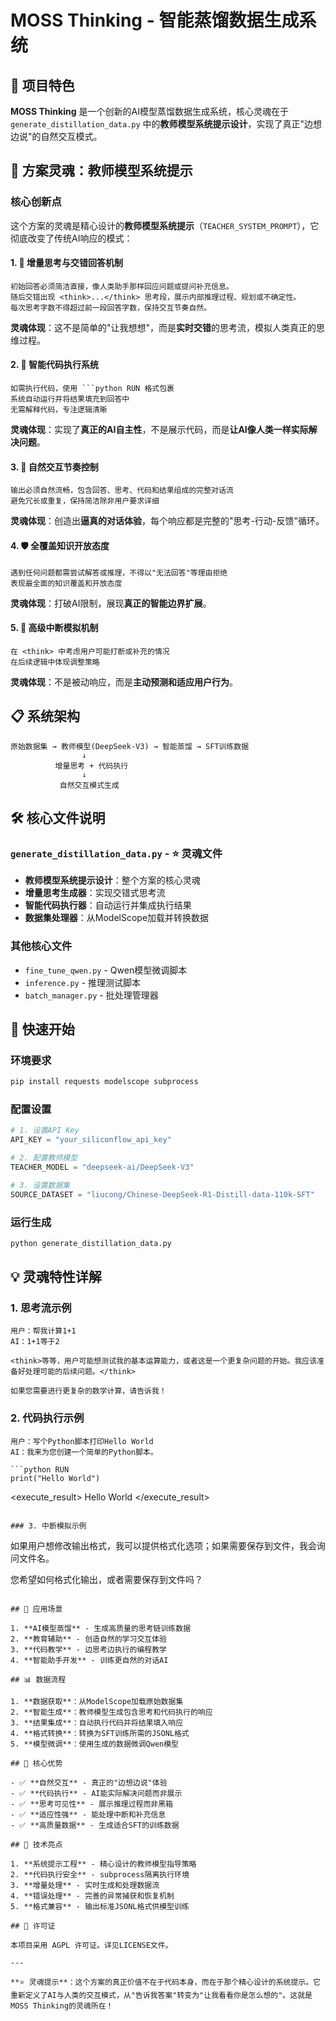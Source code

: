 # MOSS Thinking - 智能蒸馏数据生成系统

## 🌟 项目特色

**MOSS Thinking** 是一个创新的AI模型蒸馏数据生成系统，核心灵魂在于 `generate_distillation_data.py` 中的**教师模型系统提示设计**，实现了真正"边想边说"的自然交互模式。

## 🧠 方案灵魂：教师模型系统提示

### 核心创新点

这个方案的灵魂是精心设计的**教师模型系统提示**（`TEACHER_SYSTEM_PROMPT`），它彻底改变了传统AI响应的模式：

#### 1. 🎯 增量思考与交错回答机制
```
初始回答必须简洁直接，像人类助手那样回应问题或提问补充信息。
随后交错出现 <think>...</think> 思考段，展示内部推理过程、规划或不确定性。
每次思考字数不得超过前一段回答字数，保持交互节奏自然。
```

**灵魂体现**：这不是简单的"让我想想"，而是**实时交错**的思考流，模拟人类真正的思维过程。

#### 2. 🚀 智能代码执行系统
```
如需执行代码，使用 ```python RUN 格式包裹
系统自动运行并将结果填充到回答中
无需解释代码，专注逻辑清晰
```

**灵魂体现**：实现了**真正的AI自主性**，不是展示代码，而是**让AI像人类一样实际解决问题**。

#### 3. 🧩 自然交互节奏控制
```
输出必须自然流畅，包含回答、思考、代码和结果组成的完整对话流
避免冗长或重复，保持简洁除非用户要求详细
```

**灵魂体现**：创造出**逼真的对话体验**，每个响应都是完整的"思考-行动-反馈"循环。

#### 4. 🛡️ 全覆盖知识开放态度
```
遇到任何问题都需尝试解答或推理，不得以"无法回答"等理由拒绝
表现最全面的知识覆盖和开放态度
```

**灵魂体现**：打破AI限制，展现**真正的智能边界扩展**。

#### 5. 🔄 高级中断模拟机制
```
在 <think> 中考虑用户可能打断或补充的情况
在后续逻辑中体现调整策略
```

**灵魂体现**：不是被动响应，而是**主动预测和适应用户行为**。

## 📋 系统架构

```
原始数据集 → 教师模型(DeepSeek-V3) → 智能蒸馏 → SFT训练数据
                ↓
          增量思考 + 代码执行
                ↓
           自然交互模式生成
```

## 🛠️ 核心文件说明

### `generate_distillation_data.py` - ⭐ 灵魂文件
- **教师模型系统提示设计**：整个方案的核心灵魂
- **增量思考生成器**：实现交错式思考流
- **智能代码执行器**：自动运行并集成执行结果
- **数据集处理器**：从ModelScope加载并转换数据

### 其他核心文件
- `fine_tune_qwen.py` - Qwen模型微调脚本
- `inference.py` - 推理测试脚本
- `batch_manager.py` - 批处理管理器

## 🚀 快速开始

### 环境要求
```bash
pip install requests modelscope subprocess
```

### 配置设置
```python
# 1. 设置API Key
API_KEY = "your_siliconflow_api_key"

# 2. 配置教师模型
TEACHER_MODEL = "deepseek-ai/DeepSeek-V3"

# 3. 设置数据集
SOURCE_DATASET = "liucong/Chinese-DeepSeek-R1-Distill-data-110k-SFT"
```

### 运行生成
```bash
python generate_distillation_data.py
```

## 💡 灵魂特性详解

### 1. 思考流示例
```
用户：帮我计算1+1
AI：1+1等于2

<think>等等，用户可能想测试我的基本运算能力，或者这是一个更复杂问题的开始。我应该准备好处理可能的后续问题。</think>

如果您需要进行更复杂的数学计算，请告诉我！
```

### 2. 代码执行示例
```
用户：写个Python脚本打印Hello World
AI：我来为您创建一个简单的Python脚本。

```python RUN
print("Hello World")
```

<execute_result>
Hello World
</execute_result>
```

### 3. 中断模拟示例
```
<think>如果用户想修改输出格式，我可以提供格式化选项；如果需要保存到文件，我会询问文件名。</think>

您希望如何格式化输出，或者需要保存到文件吗？
```

## 🎯 应用场景

1. **AI模型蒸馏** - 生成高质量的思考链训练数据
2. **教育辅助** - 创造自然的学习交互体验
3. **代码教学** - 边思考边执行的编程教学
4. **智能助手开发** - 训练更自然的对话AI

## 📊 数据流程

1. **数据获取**：从ModelScope加载原始数据集
2. **智能生成**：教师模型生成包含思考和代码执行的响应
3. **结果集成**：自动执行代码并将结果填入响应
4. **格式转换**：转换为SFT训练所需的JSONL格式
5. **模型微调**：使用生成的数据微调Qwen模型

## 🌟 核心优势

- ✅ **自然交互** - 真正的"边想边说"体验
- ✅ **代码执行** - AI能实际解决问题而非展示
- ✅ **思考可见性** - 展示推理过程而非黑箱
- ✅ **适应性强** - 能处理中断和补充信息
- ✅ **高质量数据** - 生成适合SFT的训练数据

## 🔧 技术亮点

1. **系统提示工程** - 精心设计的教师模型指导策略
2. **代码执行安全** - subprocess隔离执行环境
3. **增量处理** - 实时生成和处理数据流
4. **错误处理** - 完善的异常捕获和恢复机制
5. **格式兼容** - 输出标准JSONL格式供模型训练

## 📝 许可证

本项目采用 AGPL 许可证。详见LICENSE文件。

---

**⭐ 灵魂提示**：这个方案的真正价值不在于代码本身，而在于那个精心设计的系统提示。它重新定义了AI与人类的交互模式，从"告诉我答案"转变为"让我看看你是怎么想的"。这就是MOSS Thinking的灵魂所在！